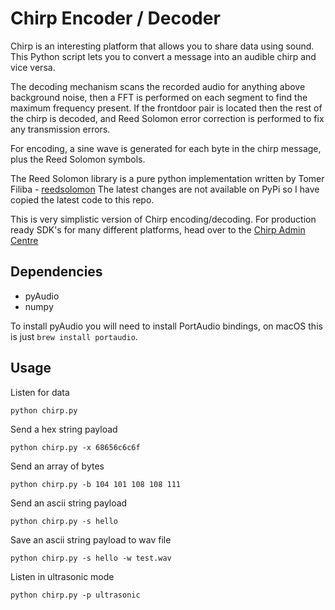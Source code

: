 Chirp Encoder / Decoder
=======================

Chirp is an interesting platform that allows you to share data using sound. This Python script lets you to convert a message into an audible chirp and vice versa.

The decoding mechanism scans the recorded audio for anything above background noise, then a FFT is performed on each segment to find the maximum frequency present. If the frontdoor pair is located then the rest of the chirp is decoded, and Reed Solomon error correction is performed to fix any transmission errors.

For encoding, a sine wave is generated for each byte in the chirp message, plus the Reed Solomon symbols.

The Reed Solomon library is a pure python implementation written by Tomer Filiba - [reedsolomon](https://github.com/tomerfiliba/reedsolomon)
The latest changes are not available on PyPi so I have copied the latest code to this repo.

This is very simplistic version of Chirp encoding/decoding. For production ready SDK's for many different platforms, head over to the [Chirp Admin Centre](https://admin.chirp.io)


Dependencies
------------

- pyAudio
- numpy

To install pyAudio you will need to install PortAudio bindings, on macOS
this is just `brew install portaudio`.

Usage
-----

Listen for data
```shell
python chirp.py
```

Send a hex string payload
```shell
python chirp.py -x 68656c6c6f
```

Send an array of bytes
```shell
python chirp.py -b 104 101 108 108 111
```

Send an ascii string payload
```shell
python chirp.py -s hello
```

Save an ascii string payload to wav file
```shell
python chirp.py -s hello -w test.wav
```

Listen in ultrasonic mode
```shell
python chirp.py -p ultrasonic
```
